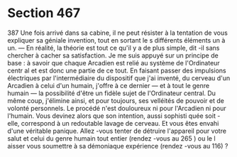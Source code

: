 # Section 467

387
Une fois arrivé dans sa cabine, il ne peut résister à la tentation de
vous expliquer sa géniale invention, tout en sortant le s différents
éléments un à un. — En réalité, la théorie est tout ce qu'il y a de
plus simple, dit -il sans chercher à cacher sa satisfaction. Je me
suis appuyé sur un principe de base : à savoir que chaque
Arcadien est relié au système de l'Ordinateur centr al et est donc
une partie de ce tout. En faisant passer des impulsions
électriques par l'intermédiaire du dispositif que j'ai inventé, du
cerveau d'un Arcadien à celui d'un humain, j'offre à ce dernier —
et à tout le genre humain — la possibilité d'être un  fidèle sujet de
l'Ordinateur central. Du même coup, j'élimine ainsi, et pour
toujours, ses velléités de pouvoir et de volonté personnels. Le
procédé n'est douloureux ni pour l'Arcadien ni pour l'humain.
Vous devinez alors que son intention, aussi sophisti quée soit -
elle, correspond à un redoutable lavage de cerveau. Et vous êtes
envahi d'une véritable panique. Allez -vous tenter de détruire
l'appareil pour votre salut et celui du genre humain tout entier
(rendez -vous au 265 ) ou le l aisser vous soumettre à sa
démoniaque expérience (rendez -vous au 116) ?